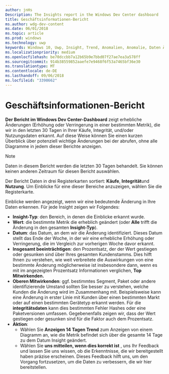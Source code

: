 ```yaml
---
author: jnHs
Description: The Insights report in the Windows Dev Center dashboard
title: Geschäftsinformationen-Bericht
ms.author: wdg-dev-content
ms.date: 06/01/2018
ms.topic: article
ms.prod: windows
ms.technology: uwp
keywords: Windows 10, Uwp, Insight, Trend, Anomalien, Anomalie, Daten Änderungen
ms.localizationpriority: medium
ms.openlocfilehash: be70dccbb7a12b65b9e7bbd07f27ae7ea3a578ff
ms.sourcegitcommit: 914b38559852aaefe7e9468f6f53a7465bf36e30
ms.translationtype: MT
ms.contentlocale: de-DE
ms.lasthandoff: 09/06/2018
ms.locfileid: "3398662"
---
```

# <a name="insights-report"></a>Geschäftsinformationen-Bericht


**Der Bericht im Windows Dev Center-Dashboard** zeigt erhebliche Änderungen (Erhöhung oder Verringerung in einer bestimmten Metrik), die wir in den letzten 30 Tagen in Ihrer Käufe, Integrität, und/oder Nutzungsdaten erkannt. Auf diese Weise können Sie einen kurzen Überblick über potenziell wichtige Änderungen bei der abrufen, ohne alle Diagramme in jedem dieser Berichte anzeigen.

> [!NOTE]
> Daten in diesem Bericht werden die letzten 30 Tagen behandelt. Sie können keinen anderen Zeitraum für diesen Bericht auswählen.

Der Bericht Daten in drei Registerkarten sortiert: **Käufe**, **Integrität**und **Nutzung**. Um Einblicke für eine dieser Bereiche anzuzeigen, wählen Sie die Registerkarte.

Einblicke werden angezeigt, wenn wir eine bedeutende Änderung in Ihre Daten erkennen. Für jede Insight zeigen wir Folgendes:
- **Insight-Typ**: den Bereich, in denen die Einblicke erkannt wurde.
- **Wert**: die bestimmte Metrik die erheblich geändert (oder **Alle** trifft die Änderung in den gesamten **Insight-Typ**).
- **Datum**: das Datum, an dem wir die Änderung identifiziert. Dieses Datum stellt das Ende der Woche, in der wir eine erhebliche Erhöhung oder Verringerung, die im Vergleich zur vorherigen Woche davor erkannt.
- **Insgesamt beeinträchtigen**: den Prozentsatz, der der Wert gestiegen oder gesunken sind über Ihres gesamten Kundenstamms. Dies hilft Ihnen zu verstehen, wie weit verbreitete die Auswirkungen von eine bestimmte Änderung möglicherweise ist insbesondere dann, wenn es mit im angezeigten Prozentsatz Informationen verglichen, **Top Mitwirkenden.**
- **Oberen Mitwirkenden**: ggf. bestimmtes Segment, Paket oder andere identifizierende Umstand sollten Sie besser zu verstehen, welche Kunden die Änderung wird im Zusammenhang mit. Beispielsweise kann eine Änderung in erster Linie mit Kunden über einen bestimmten Markt oder auf einen bestimmten Gerätetyp erkannt werden. Für die **integritätsdaten** kann dies bestimmten Fehler Hashes oder eine Paketversionen umfassen. Gegebenenfalls zeigen wir, dass der Wert gestiegen oder gesunken sind für die Faktor auch dem Prozentsatz.
- **Aktion**:
   - Wählen Sie **Anzeigen 14 Tagen Trend** zum Anzeigen von einem Diagramm an, wie die Metrik befindet sich über die gesamte 14 Tage zu dem Datum Insight geändert.
   - Wählen Sie **uns mitteilen, wenn dies korrekt ist** , uns Ihr Feedback und lassen Sie uns wissen, ob die Erkenntnisse, die wir bereitgestellt haben präzise erscheinen. Dieses Feedback hilft uns, um den Vorgang fortzusetzen, um die Daten zu verbessern, die wir hier bereitstellen. 

